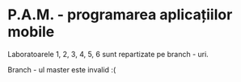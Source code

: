 # P.A.M. - programarea aplicațiilor mobile


Laboratoarele 1, 2, 3, 4, 5, 6 sunt repartizate pe branch - uri.

Branch - ul master este invalid :(

